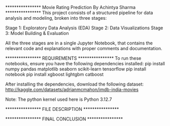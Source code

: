 ****************	Movie Rating Prediction By Achintya Sharma	****************
This project consists of a structured pipeline for data analysis and modeling, broken into three stages:

Stage 1: Exploratory Data Analysis (EDA)
Stage 2: Data Visualizations
Stage 3: Model Building & Evaluation

All the three stages are in a single Jupyter Notebook, that contains the relevant code and explanations with proper comments and documentation.


****************	REQUIREMENTS	 ****************
To run these notebooks, ensure you have the following dependencies installed:
  pip install numpy pandas matplotlib seaborn scikit-learn tensorflow
	pip install notebook
	pip install xgboost lightgbm catboost

 After installing the dependencies, download the following dataset:
   http://kaggle.com/datasets/adrianmcmahon/imdb-india-movies

Note: The python kernel used here is Python 3.12.7

****************	FILE DESCRIPTION	****************


****************	FINAL CONCLUSION	****************
